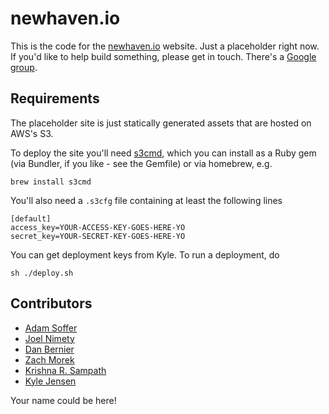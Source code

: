 newhaven.io
======

This is the code for the [newhaven.io](http://www.newhaven.io) website.  Just a placeholder right now.
If you'd like to help build something, please get in touch.  There's a
[Google group](https://groups.google.com/forum/?fromgroups#!forum/newhavenio).

## Requirements

The placeholder site is just statically generated assets that are hosted on AWS's S3.

To deploy the site you'll need [s3cmd](http://s3tools.org/s3cmd), which you can install
as a Ruby gem (via Bundler, if you like - see the Gemfile) or via homebrew, e.g.

	brew install s3cmd

You'll also need a `.s3cfg` file containing at least the following lines

	[default]
	access_key=YOUR-ACCESS-KEY-GOES-HERE-YO
	secret_key=YOUR-SECRET-KEY-GOES-HERE-YO

You can get deployment keys from Kyle.  To run a deployment, do 

	sh ./deploy.sh

## Contributors

* [Adam Soffer](http://github.com/ads1018)
* [Joel Nimety](https://github.com/jnimety)
* [Dan Bernier](https://github.com/danbernier)
* [Zach Morek](https://github.com/ZachBeta)
* [Krishna R. Sampath](https://github.com/KrishnaRSampath)
* [Kyle Jensen](http://github.com/kljensen)

Your name could be here!  

